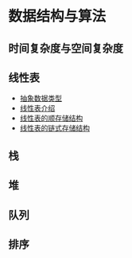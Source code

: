 # 数据结构与算法


## 时间复杂度与空间复杂度

## 线性表
- [抽象数据类型](abstract_data_type.md)
- [线性表介绍](linerList_introduce.md)
- [线性表的顺存储结构](linerList_order_structure.md)
- [线性表的链式存储结构](linked_storage_structure.md) 

## 栈

## 堆

## 队列

## 排序
